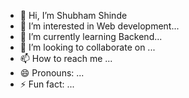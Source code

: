 - 👋 Hi, I’m Shubham Shinde
- 👀 I’m interested in Web development...
- 🌱 I’m currently learning Backend...
- 💞️ I’m looking to collaborate on ...
- 📫 How to reach me ...
- 😄 Pronouns: ...
- ⚡ Fun fact: ...

<!---
ShubhamShinde06/ShubhamShinde06 is a ✨ special ✨ repository because its `README.md` (this file) appears on your GitHub profile.
You can click the Preview link to take a look at your changes.
--->
